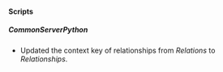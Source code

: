 
#### Scripts
##### CommonServerPython
- Updated the context key of relationships from *Relations* to *Relationships*.
